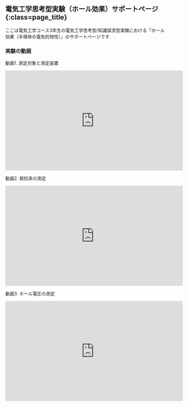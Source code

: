 ## 電気工学思考型実験（ホール効果）サポートページ {:class=page_title}

ここは電気工学コース3年生の電気工学思考型/知識探求型実験における「ホール効果（半導体の電気的特性）」のサポートページです. 


### 実験の動画

動画1. 測定対象と測定装置

<iframe width="560" height="315" src="https://www.youtube.com/embed/NKnk_CJS5mk" frameborder="0" allow="accelerometer; autoplay; encrypted-media; gyroscope; picture-in-picture" allowfullscreen></iframe>

動画2. 抵抗率の測定

<iframe width="560" height="315" src="https://www.youtube.com/embed/nF2NFu8N48Y" frameborder="0" allow="accelerometer; autoplay; encrypted-media; gyroscope; picture-in-picture" allowfullscreen></iframe>

動画3. ホール電圧の測定

<iframe width="560" height="315" src="https://www.youtube.com/embed/vVCwwC98fnI" frameborder="0" allow="accelerometer; autoplay; encrypted-media; gyroscope; picture-in-picture" allowfullscreen></iframe>




